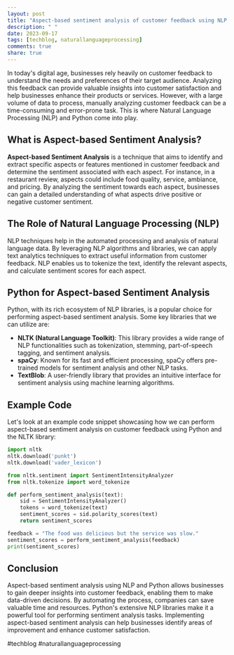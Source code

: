 ```yaml
---
layout: post
title: "Aspect-based sentiment analysis of customer feedback using NLP and python"
description: " "
date: 2023-09-17
tags: [techblog, naturallanguageprocessing]
comments: true
share: true
---
```


In today's digital age, businesses rely heavily on customer feedback to understand the needs and preferences of their target audience. Analyzing this feedback can provide valuable insights into customer satisfaction and help businesses enhance their products or services. However, with a large volume of data to process, manually analyzing customer feedback can be a time-consuming and error-prone task. This is where Natural Language Processing (NLP) and Python come into play.

## What is Aspect-based Sentiment Analysis?

**Aspect-based Sentiment Analysis** is a technique that aims to identify and extract specific aspects or features mentioned in customer feedback and determine the sentiment associated with each aspect. For instance, in a restaurant review, aspects could include food quality, service, ambiance, and pricing. By analyzing the sentiment towards each aspect, businesses can gain a detailed understanding of what aspects drive positive or negative customer sentiment.

## The Role of Natural Language Processing (NLP)

NLP techniques help in the automated processing and analysis of natural language data. By leveraging NLP algorithms and libraries, we can apply text analytics techniques to extract useful information from customer feedback. NLP enables us to tokenize the text, identify the relevant aspects, and calculate sentiment scores for each aspect.

## Python for Aspect-based Sentiment Analysis

Python, with its rich ecosystem of NLP libraries, is a popular choice for performing aspect-based sentiment analysis. Some key libraries that we can utilize are:

- **NLTK (Natural Language Toolkit)**: This library provides a wide range of NLP functionalities such as tokenization, stemming, part-of-speech tagging, and sentiment analysis.
- **spaCy**: Known for its fast and efficient processing, spaCy offers pre-trained models for sentiment analysis and other NLP tasks.
- **TextBlob**: A user-friendly library that provides an intuitive interface for sentiment analysis using machine learning algorithms.

## Example Code

Let's look at an example code snippet showcasing how we can perform aspect-based sentiment analysis on customer feedback using Python and the NLTK library:

```python
import nltk
nltk.download('punkt')
nltk.download('vader_lexicon')

from nltk.sentiment import SentimentIntensityAnalyzer
from nltk.tokenize import word_tokenize

def perform_sentiment_analysis(text):
    sid = SentimentIntensityAnalyzer()
    tokens = word_tokenize(text)
    sentiment_scores = sid.polarity_scores(text)
    return sentiment_scores

feedback = "The food was delicious but the service was slow."
sentiment_scores = perform_sentiment_analysis(feedback)
print(sentiment_scores)
```

## Conclusion

Aspect-based sentiment analysis using NLP and Python allows businesses to gain deeper insights into customer feedback, enabling them to make data-driven decisions. By automating the process, companies can save valuable time and resources. Python's extensive NLP libraries make it a powerful tool for performing sentiment analysis tasks. Implementing aspect-based sentiment analysis can help businesses identify areas of improvement and enhance customer satisfaction.

#techblog #naturallanguageprocessing